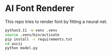 # AI Font Renderer

This repo tries to render font by fitting a neural net.

```sh
python3.11 -m venv .venv
source .venv/bin/activate
pip install -r requirements.txt
cd ascii
python model.py
```
